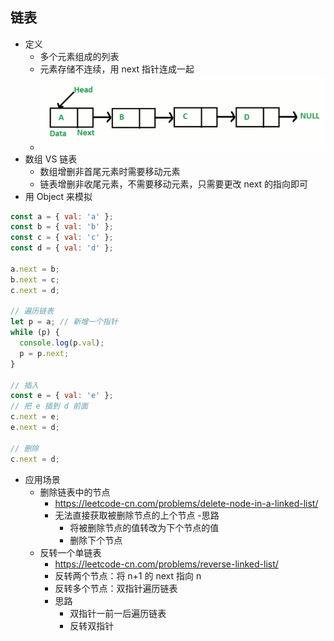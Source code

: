 ## 链表
- 定义
  - 多个元素组成的列表
  - 元素存储不连续，用 next 指针连成一起
  - ![链表图示](../assets/4-1.png) 
- 数组 VS 链表
  - 数组增删非首尾元素时需要移动元素
  - 链表增删非收尾元素，不需要移动元素，只需要更改 next 的指向即可
- 用 Object 来模拟
```js
const a = { val: 'a' };
const b = { val: 'b' };
const c = { val: 'c' };
const d = { val: 'd' };

a.next = b;
b.next = c;
c.next = d;

// 遍历链表
let p = a; // 新增一个指针
while (p) {
  console.log(p.val);
  p = p.next;
}

// 插入
const e = { val: 'e' };
// 把 e 插到 d 前面
c.next = e;
e.next = d;

// 删除
c.next = d;

```
- 应用场景
  - 删除链表中的节点
    - https://leetcode-cn.com/problems/delete-node-in-a-linked-list/
    - 无法直接获取被删除节点的上个节点
    -思路
      - 将被删除节点的值转改为下个节点的值
      - 删除下个节点
  - 反转一个单链表
    - https://leetcode-cn.com/problems/reverse-linked-list/
    - 反转两个节点：将 n+1 的 next 指向 n
    - 反转多个节点：双指针遍历链表
    - 思路
      - 双指针一前一后遍历链表
      - 反转双指针